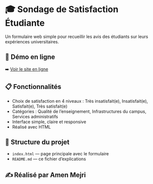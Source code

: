 # 🎓 Sondage de Satisfaction Étudiante

Un formulaire web simple pour recueillir les avis des étudiants sur leurs expériences universitaires.

## 🔗 Démo en ligne
➡️ [Voir le site en ligne](................................................)

## 📋 Fonctionnalités
- Choix de satisfaction en 4 niveaux : Très insatisfait(e), Insatisfait(e), Satisfait(e), Très satisfait(e)
- Catégories : Qualité de l’enseignement, Infrastructures du campus, Services administratifs
- Interface simple, claire et responsive
- Réalisé avec HTML

## 📁 Structure du projet
- `index.html` — page principale avec le formulaire
- `README.md` — ce fichier d’explications

## ✍️ Réalisé par Amen Mejri
